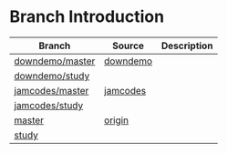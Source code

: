 # Branch Introduction

Branch|Source|Description
------|------|-----------
[downdemo/master](https://github.com/Jason2013/ccia_code_samples/tree/downdemo/master)|[downdemo](https://github.com/downdemo/Cpp-Concurrency-in-Action-2ed.git)|
[downdemo/study](https://github.com/Jason2013/ccia_code_samples/tree/downdemo/study)||
[jamcodes/master](https://github.com/Jason2013/ccia_code_samples/tree/jamcodes/master)|[jamcodes](https://github.com/jamcodes/Cpp-Concurrency-In-Action-2nd-ed.git)|
[jamcodes/study](https://github.com/Jason2013/ccia_code_samples/tree/jamcodes/study)||
[master](https://github.com/Jason2013/ccia_code_samples/tree/master)|[origin](https://github.com/anthonywilliams/ccia_code_samples.git)|
[study](https://github.com/Jason2013/ccia_code_samples/tree/study)||
